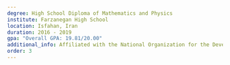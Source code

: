 ```yaml
---
degree: High School Diploma of Mathematics and Physics
institute: Farzanegan High School
location: Isfahan, Iran
duration: 2016 - 2019
gpa: "Overall GPA: 19.81/20.00"
additional_info: Affiliated with the National Organization for the Development of Exceptional Talents (NODET)
order: 3
---
```

